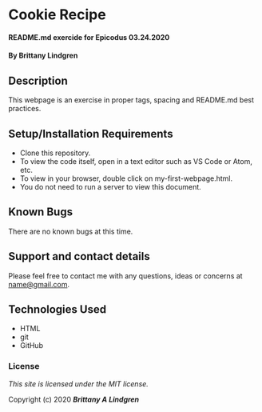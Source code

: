 # Cookie Recipe 

#### README.md exercide for Epicodus 03.24.2020

#### By Brittany Lindgren

## Description

This webpage is an exercise in proper tags, spacing and README.md best practices.

## Setup/Installation Requirements

* Clone this repository.
* To view the code itself, open in a text editor such as VS Code or Atom, etc.
* To view in your browser, double click on my-first-webpage.html.
* You do not need to run a server to view this document.

## Known Bugs

There are no known bugs at this time. 

## Support and contact details

Please feel free to contact me with any questions, ideas or concerns at name@gmail.com.

## Technologies Used

* HTML
* git
* GitHub

### License

*This site is licensed under the MIT license.*

Copyright (c) 2020 **_Brittany A Lindgren_**

